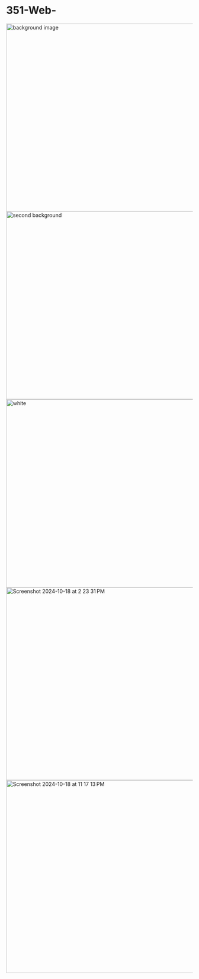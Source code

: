# 351-Web-

<img width="507" alt="background image" src="https://github.com/user-attachments/assets/00ea6dd6-5245-436d-9e16-0d97fa8a176f">

<img width="508" alt="second background" src="https://github.com/user-attachments/assets/30f45f2f-f819-4902-81c3-42e14de2a735">

<img width="508" alt="white" src="https://github.com/user-attachments/assets/698f6524-7dca-4c6b-b50c-c5bff9f3b12f">


<img width="521" alt="Screenshot 2024-10-18 at 2 23 31 PM" src="https://github.com/user-attachments/assets/803ef5c8-7156-46d6-876a-58bf07462392">


<img width="521" alt="Screenshot 2024-10-18 at 11 17 13 PM" src="https://github.com/user-attachments/assets/e500c7f5-d74c-46e6-aa2b-d932e9dd2650">
